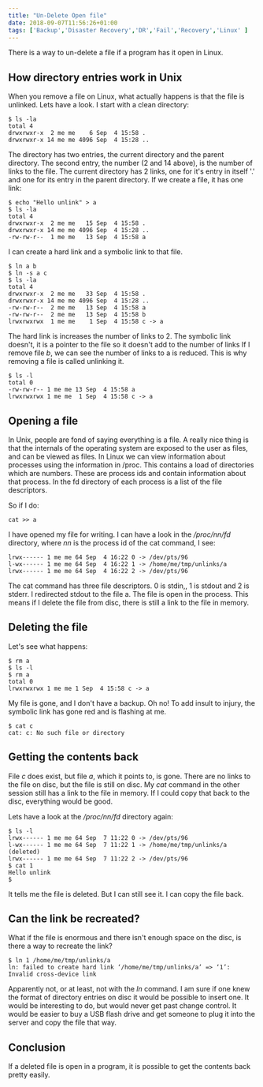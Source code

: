 ```yaml
---
title: "Un-Delete Open file"
date: 2018-09-07T11:56:26+01:00
tags: ['Backup','Disaster Recovery','DR','Fail','Recovery','Linux' ]
---
```


There is a way to un-delete a file if a program has it open in Linux.

## How directory entries work in Unix

When you remove a file on Linux, what actually happens is that the file is unlinked. Lets have a look. I start with a clean directory:

~~~console
$ ls -la
total 4
drwxrwxr-x  2 me me    6 Sep  4 15:58 .
drwxrwxr-x 14 me me 4096 Sep  4 15:28 ..
~~~

The directory has two entries, the current directory and the parent directory. The second entry, the number (2 and 14 above), is the number of links to
the file. The current directory has 2 links, one for it's entry in itself '.' and one for its entry in the parent directory. If we 
create a file, it has one link:

~~~console
$ echo "Hello unlink" > a
$ ls -la
total 4
drwxrwxr-x  2 me me   15 Sep  4 15:58 .
drwxrwxr-x 14 me me 4096 Sep  4 15:28 ..
-rw-rw-r--  1 me me   13 Sep  4 15:58 a
~~~

I can create a hard link and a symbolic link to that file.

~~~console
$ ln a b
$ ln -s a c
$ ls -la
total 4
drwxrwxr-x  2 me me   33 Sep  4 15:58 .
drwxrwxr-x 14 me me 4096 Sep  4 15:28 ..
-rw-rw-r--  2 me me   13 Sep  4 15:58 a
-rw-rw-r--  2 me me   13 Sep  4 15:58 b
lrwxrwxrwx  1 me me    1 Sep  4 15:58 c -> a
~~~

The hard link is increases the number of links to 2. The symbolic link doesn't, it is a pointer to the file so it doesn't add to the number of links
If I remove file _b_, we can see the number of links to a is reduced. This is why removing a file is called unlinking it.

~~~console
$ ls -l
total 0
-rw-rw-r-- 1 me me 13 Sep  4 15:58 a
lrwxrwxrwx 1 me me  1 Sep  4 15:58 c -> a
~~~

## Opening a file

In Unix, people are fond of saying everything is a file. A really nice thing is that the internals of the operating system are
exposed to the user as files, and can be viewed as files. In Linux we can view information about processes using the information in
/proc. This contains a load of directories which are numbers. These are process ids and contain information about that process. In the fd
directory of each process is a list of the file descriptors.

So if I do:
~~~console
cat >> a
~~~

I have opened my file for writing. I can have a look in the */proc/nn/fd* directory, where *nn* is  the process id of the cat command, I see:

~~~console
lrwx------ 1 me me 64 Sep  4 16:22 0 -> /dev/pts/96
l-wx------ 1 me me 64 Sep  4 16:22 1 -> /home/me/tmp/unlinks/a
lrwx------ 1 me me 64 Sep  4 16:22 2 -> /dev/pts/96
~~~

The cat command has three file descriptors. 0 is stdin,, 1 is stdout and 2 is stderr. I redirected stdout to the file a.
The file is open in the process. This means if I delete the file from disc, there is still a link to the file in memory.


## Deleting the file

Let's see what happens:

~~~console
$ rm a
$ ls -l 
$ rm a
total 0
lrwxrwxrwx 1 me me 1 Sep  4 15:58 c -> a
~~~

My file is gone, and I don't have a backup. Oh no! To add insult to injury, the symbolic link has gone red and is flashing at me.

~~~console
$ cat c
cat: c: No such file or directory
~~~

## Getting the contents back

File *c* does exist, but file *a*, which it points to, is gone. There are no links to the file on disc, but the file is still on disc.
My *cat* command in the other session still has a link to the file in memory. If I could copy that back to the disc, everything
would be good.

Lets have a look at the */proc/nn/fd* directory again:

~~~console
$ ls -l
lrwx------ 1 me me 64 Sep  7 11:22 0 -> /dev/pts/96
l-wx------ 1 me me 64 Sep  7 11:22 1 -> /home/me/tmp/unlinks/a (deleted)
lrwx------ 1 me me 64 Sep  7 11:22 2 -> /dev/pts/96
$ cat 1
Hello unlink
$
~~~

It tells me the file is deleted. But I can still see it. I can copy the file back.

## Can the link be recreated?


What if the file is enormous and there isn't enough space on
the disc, is there a way to recreate the link? 

~~~console
$ ln 1 /home/me/tmp/unlinks/a
ln: failed to create hard link ‘/home/me/tmp/unlinks/a’ => ‘1’: Invalid cross-device link
~~~

Apparently not, or at least, not with the _ln_ command. I am sure if one knew the format of directory entries on disc
it would be possible to insert one. It would be interesting to do, but would never get past change control.
 It would be easier to buy a USB flash drive and get someone to plug it into
the server and copy the file that way. 

## Conclusion

If a deleted file is open in a program, it is possible to get the contents back pretty easily.
